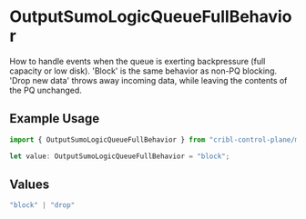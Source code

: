# OutputSumoLogicQueueFullBehavior

How to handle events when the queue is exerting backpressure (full capacity or low disk). 'Block' is the same behavior as non-PQ blocking. 'Drop new data' throws away incoming data, while leaving the contents of the PQ unchanged.

## Example Usage

```typescript
import { OutputSumoLogicQueueFullBehavior } from "cribl-control-plane/models";

let value: OutputSumoLogicQueueFullBehavior = "block";
```

## Values

```typescript
"block" | "drop"
```